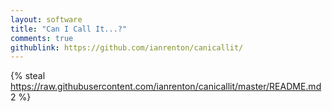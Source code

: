 ```yaml
---
layout: software
title: "Can I Call It...?"
comments: true
githublink: https://github.com/ianrenton/canicallit/
---
```


{% steal https://raw.githubusercontent.com/ianrenton/canicallit/master/README.md 2 %}
